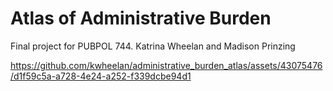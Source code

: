 # Atlas of Administrative Burden

Final project for PUBPOL 744.
Katrina Wheelan and Madison Prinzing

https://github.com/kwheelan/administrative_burden_atlas/assets/43075476/d1f59c5a-a728-4e24-a252-f339dcbe94d1

